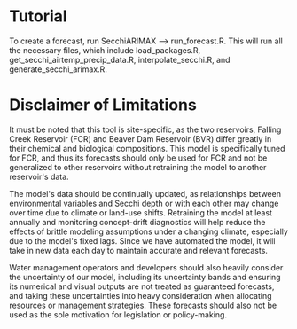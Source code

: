 # Tutorial
To create a forecast, run SecchiARIMAX --> run_forecast.R. This will run all the necessary
files, which include load_packages.R, get_secchi_airtemp_precip_data.R, interpolate_secchi.R,
and generate_secchi_arimax.R.

# Disclaimer of Limitations

It must be noted that this tool is site-specific, as the two reservoirs, Falling Creek
Reservoir (FCR) and Beaver Dam Reservoir (BVR) differ greatly in their chemical and
biological compositions. This model is specifically tuned for FCR, and thus its forecasts
should only be used for FCR and not be generalized to other reservoirs without retraining
the model to another reservoir's data.

The model's data should be continually updated, as relationships between environmental
variables and Secchi depth or with each other may change over time due to climate or land-use
shifts. Retraining the model at least annually and monitoring concept-drift diagnostics will
help reduce the effects of brittle modeling assumptions under a changing climate, especially
due to the model's fixed lags. Since we have automated the model, it will take in new data
each day to maintain accurate and relevant forecasts.

Water management operators and developers should also heavily consider the uncertainty of our
model, including its uncertainty bands and ensuring its numerical and visual outputs are not
treated as guaranteed forecasts, and taking these uncertainties into heavy consideration when
allocating resources or management strategies. These forecasts should also not be used as
the sole motivation for legislation or policy-making.
